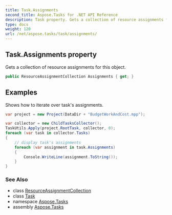 ```yaml
---
title: Task.Assignments
second_title: Aspose.Tasks for .NET API Reference
description: Task property. Gets a collection of resource assignments for this object
type: docs
weight: 120
url: /net/aspose.tasks/task/assignments/
---
```

## Task.Assignments property

Gets a collection of resource assignments for this object.

```csharp
public ResourceAssignmentCollection Assignments { get; }
```

## Examples

Shows how to iterate over task's assignments.

```csharp
var project = new Project(DataDir + "BudgetWorkAndCost.mpp");

var collector = new ChildTasksCollector();
TaskUtils.Apply(project.RootTask, collector, 0);
foreach (var task in collector.Tasks)
{
    // display task's assignments
    foreach (var assignment in task.Assignments)
    {
        Console.WriteLine(assignment.ToString());
    }
}
```

### See Also

* class [ResourceAssignmentCollection](../../resourceassignmentcollection/)
* class [Task](../)
* namespace [Aspose.Tasks](../../task/)
* assembly [Aspose.Tasks](../../../)


